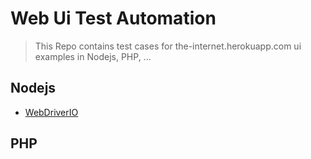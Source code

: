 
# Web Ui Test Automation

> This Repo contains test cases for the-internet.herokuapp.com ui examples in Nodejs, PHP, ...


## Nodejs


* [WebDriverIO](/Nodejs/WebDriverIO/)


## PHP


